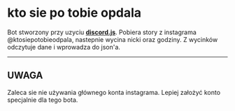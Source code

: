 # kto sie po tobie opdala

Bot stworzony przy uzyciu **[discord.js](https://discord.js.org/#/)**. Pobiera story z instagrama @ktosiepotobieodpala, nastepnie wycina nicki oraz godziny. Z wycinków odczytuje dane i wprowadza do json'a.

---

## UWAGA

Zaleca sie nie używania głównego konta instagrama. Lepiej założyć konto specjalnie dla tego bota.
